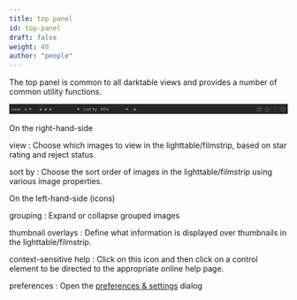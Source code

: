 ```yaml
---
title: top panel
id: top-panel
draft: false
weight: 40
author: "people"
---
```


The top panel is common to all darktable views and provides a number of common utility functions.

![top panel](./top-panel/top-panel.png)

On the right-hand-side

view
: Choose which images to view in the lighttable/filmstrip, based on star rating and reject status.

sort by
: Choose the sort order of images in the lighttable/filmstrip using various image properties.

On the left-hand-side (icons)

grouping
: Expand or collapse grouped images

thumbnail overlays
: Define what information is displayed over thumbnails in the lighttable/filmstrip.

context-sensitive help
: Click on this icon and then click on a control element to be directed to the appropriate online help page.

preferences
: Open the [preferences & settings](../../preferences-settings/_index.md) dialog
